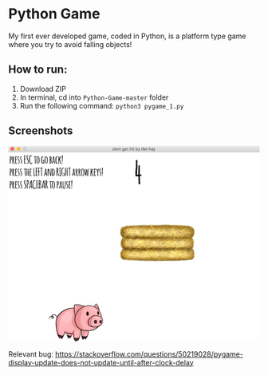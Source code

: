 # Python Game
My first ever developed game, coded in Python, is a platform type game where you try to avoid falling objects!

## How to run:
1. Download ZIP
2. In terminal, cd into `Python-Game-master` folder
3. Run the following command:
`python3 pygame_1.py`

## Screenshots
<img src= https://github.com/eedelosreyes2/Python-Game/blob/master/images/ingame.png>

Relevant bug:
https://stackoverflow.com/questions/50219028/pygame-display-update-does-not-update-until-after-clock-delay
